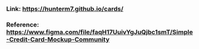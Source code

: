 ### Link: https://hunterm7.github.io/cards/
### Reference: https://www.figma.com/file/faqH17UuivYgJuQjbc1smT/Simple-Credit-Card-Mockup-Community
